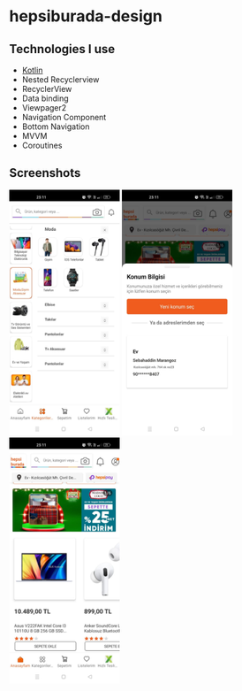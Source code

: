 # hepsiburada-design

## Technologies I use

- [Kotlin](https://kotlinlang.org/)
- Nested Recyclerview
- RecyclerView
- Data binding
- Viewpager2
- Navigation Component
- Bottom Navigation
- MVVM
- Coroutines

## Screenshots
<img src="https://github.com/sebahaddin285/hepsiburada-design/blob/master/photo1.jpeg" width="200"  alt="News-App-1"/>  <img src="https://github.com/sebahaddin285/hepsiburada-design/blob/master/photo2.jpeg" width="200"  alt="News-App-1"/>  <img src="https://github.com/sebahaddin285/hepsiburada-design/blob/master/photo3.jpeg" width="200"  alt="News-App-1"/>



